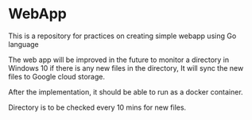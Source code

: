# WebApp

This is a repository for practices on creating simple webapp using Go language

The web app will be improved in the future to monitor a directory in Windows 10 if there is any new files in the directory,
It will sync the new files to Google cloud storage. 

After the implementation, it should be able to run as a docker container.

Directory is to be checked every 10 mins for new files. 
